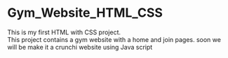 # Gym_Website_HTML_CSS
This is my first HTML with CSS project.  
This project contains a gym website with a home and join pages.
soon we will be make it a crunchi website using Java script
